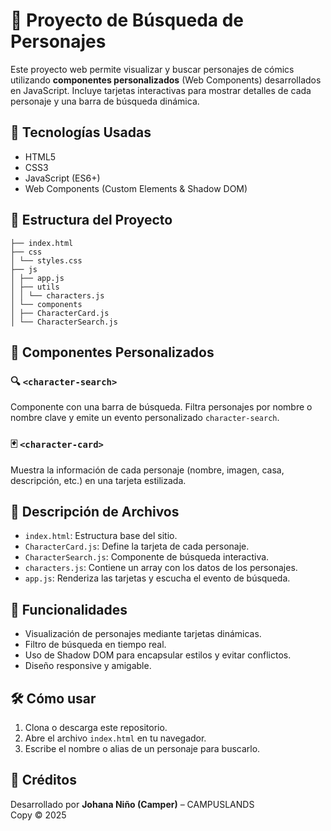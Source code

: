 # 🌟 Proyecto de Búsqueda de Personajes

Este proyecto web permite visualizar y buscar personajes de cómics utilizando **componentes personalizados** (Web Components) desarrollados en JavaScript. Incluye tarjetas interactivas para mostrar detalles de cada personaje y una barra de búsqueda dinámica.

## 🚀 Tecnologías Usadas

- HTML5
- CSS3
- JavaScript (ES6+)
- Web Components (Custom Elements & Shadow DOM)

## 📂 Estructura del Proyecto

```
├── index.html
├── css
│ └── styles.css
├── js
│ ├── app.js
│ ├── utils
│ │ └── characters.js
│ └── components
│ ├── CharacterCard.js
│ └── CharacterSearch.js
```
## 🧩 Componentes Personalizados

### 🔍 `<character-search>`
Componente con una barra de búsqueda. Filtra personajes por nombre o nombre clave y emite un evento personalizado `character-search`.

### 🃏 `<character-card>`
Muestra la información de cada personaje (nombre, imagen, casa, descripción, etc.) en una tarjeta estilizada.

## 📄 Descripción de Archivos

- `index.html`: Estructura base del sitio.
- `CharacterCard.js`: Define la tarjeta de cada personaje.
- `CharacterSearch.js`: Componente de búsqueda interactiva.
- `characters.js`: Contiene un array con los datos de los personajes.
- `app.js`: Renderiza las tarjetas y escucha el evento de búsqueda.

## 🎯 Funcionalidades

- Visualización de personajes mediante tarjetas dinámicas.
- Filtro de búsqueda en tiempo real.
- Uso de Shadow DOM para encapsular estilos y evitar conflictos.
- Diseño responsive y amigable.

## 🛠 Cómo usar

1. Clona o descarga este repositorio.
2. Abre el archivo `index.html` en tu navegador.
3. Escribe el nombre o alias de un personaje para buscarlo.

## 📸 Créditos

Desarrollado por **Johana Niño (Camper)** – CAMPUSLANDS  
Copy © 2025